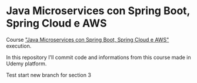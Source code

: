 # Java Microservices con Spring Boot, Spring Cloud e AWS

Course ["Java Microservices con Spring Boot, Spring Cloud e AWS"](https://www.udemy.com/course/java-microservices-con-spring-boot-e-spring-cloud/) execution.

In this repository I'll commit code and informations from this course made in Udemy platform.

Test start new branch for section 3